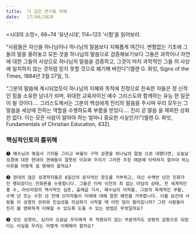 ```yaml
---
title:  더 깊은 연구를 위해
date:   17/04/2020
---
```


<시대의 소망>, 68~74 ‘유년시대’, 114~123 ‘시험’을 읽어보라.

“사람들은 자신을 하나님이나 하나님의 말씀보다 지혜롭게 여긴다. 변함없는 기초에
그들의 말을 올려놓고 모든 것을 하나님의 말씀으로 검증해보기보다 그들은 과학이나
자연에 대한 그들의 사상으로 하나님의 말씀을 검증하고, 그것이 마치 과학적인 그들
의 사상에 일치하지 않는 것처럼 믿지 못할 것으로 폐기해 버린다”(엘렌 G. 화잇, Signs
of the Times, 1884년 3월 27일, 1).

“그분의 말씀에 계시되었듯이 하나님의 지혜와 목적에 진정으로 친숙한 자들은 정
신적인 힘을 소유한 남녀가 되며, 위대한 교육자이신 예수 그리스도와 함께하는 유능
한 일꾼이 될 것이다.… 그리스도께서는 그분의 백성에게 진리의 말씀을 주시며 우리
모두는 그 말씀을 세상에 전하는 역할을 수행하도록 부름을 받았다.… 진리 곧 말씀
을 제외한 성화란 없다. 이는 모든 사람이 알아야 하는 얼마나 중요한 사실인가!”(엘렌
G. 화잇, Fundamentals of Christian Education, 432).

### 핵심적인토의 를위해

`➊ 예수님과 복음서 기자들 그리고 바울이 구약 성경을 하나님의 말씀
으로 대했다면, 오늘날 성경에 대한 현대의 견해들이 잘못된 이유와
우리가 그러한 주장 때문에 타락하지 말아야 하는 이유를 어떻게 설
명해야 할까요?`

`➋ 현대의 많은 성경학자들은 6일간의 문자적인 창조를 거부하고, 대신 수백만 년간 진화가 진
행되었다는 진화론을 수용합니다. 그들은 타락 이전의 죄 없는 아담의 상태, 전 세계적인 홍
수, 아브라함의 역사적인 실존, 출애굽 기사, 예수님의 이적들, 그분의 육체적인 부활, 수백
년 또는 수천 년 전에 선지자들이 미래에 대해 말한 예언을 거부합니다. 이를 보건대 사람들
이 성경의 권위와 진실성을 의심하기 시작할 때 어떤 일이 벌어집니까? 그런 사람들이 진리
를 명확하게 이해할 수 있도록 도울 수 있는 방법은 무엇일까요?`

`➌ 모든 성경이, 심지어 오늘날 우리에게 꼭 적용되지 않는 부분까지도 성령의 감동으로 되었
다는 사실을 우리는 어떻게 이해해야 할까요?`